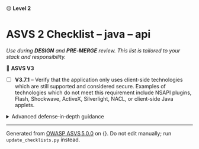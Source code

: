 🟡 **Level 2**

# ASVS 2 Checklist – java – api

*Use during **DESIGN** and **PRE‑MERGE** review. This list is tailored to your stack and responsibility.*



🎯 **ASVS V3**

- [ ] **V3.7.1** – Verify that the application only uses client-side technologies which are still supported and considered secure. Examples of technologies which do not meet this requirement include NSAPI plugins, Flash, Shockwave, ActiveX, Silverlight, NACL, or client-side Java applets.

<details><summary>Advanced defense‑in‑depth guidance</summary>


_Add organisation‑specific recommendations, links to tooling, threat models, etc._

</details>


---

Generated from [OWASP ASVS 5.0.0](https://owasp.org/www-project-application-security-verification-standard/) on {}. Do not edit manually; run `update_checklists.py` instead.
